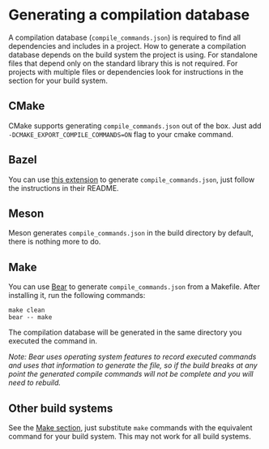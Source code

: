 # Generating a compilation database

A compilation database (`compile_commands.json`) is required to find all dependencies and includes in a project.
How to generate a compilation database depends on the build system the project is using.
For standalone files that depend only on the standard library this is not required.
For projects with multiple files or dependencies look for instructions in the section for your build system.

## CMake

CMake supports generating `compile_commands.json` out of the box. Just add `-DCMAKE_EXPORT_COMPILE_COMMANDS=ON` flag to your cmake command.

## Bazel

You can use [this extension](https://github.com/hedronvision/bazel-compile-commands-extractor) to generate `compile_commands.json`, just follow the instructions in their README.

## Meson

Meson generates `compile_commands.json` in the build directory by default, there is nothing more to do.

## Make

You can use [Bear](https://github.com/rizsotto/Bear) to generate `compile_commands.json` from a Makefile.
After installing it, run the following commands:
```console
make clean
bear -- make
```
The compilation database will be generated in the same directory you executed the command in.

*Note: Bear uses operating system features to record executed commands and uses that information to generate the file, so if the build breaks at any point the generated compile commands will not be complete and you will need to rebuild.*

## Other build systems

See the [Make section](#Make), just substitute `make` commands with the equivalent command for your build system.
This may not work for all build systems.
